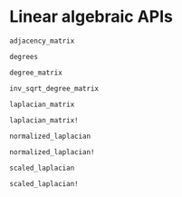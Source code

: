 # Linear algebraic APIs

```@docs
adjacency_matrix
```

```@docs
degrees
```

```@docs
degree_matrix
```

```@docs
inv_sqrt_degree_matrix
```

```@docs
laplacian_matrix
```

```@docs
laplacian_matrix!
```

```@docs
normalized_laplacian
```

```@docs
normalized_laplacian!
```

```@docs
scaled_laplacian
```

```@docs
scaled_laplacian!
```
